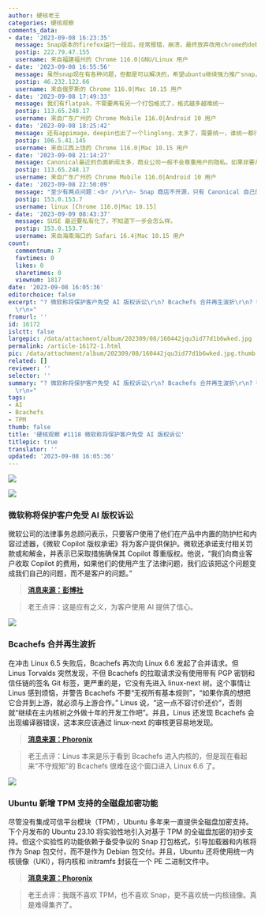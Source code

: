 ```yaml
---
author: 硬核老王
categories: 硬核观察
comments_data:
- date: '2023-09-08 16:23:35'
  message: Snap版本的firefox运行一段后，经常报错，崩溃，最终放弃改用chrome的deb版本
  postip: 222.79.47.155
  username: 来自福建福州的 Chrome 116.0|GNU/Linux 用户
- date: '2023-09-08 16:55:56'
  message: 虽然snap现在有各种问题，但都是可以解决的，希望ubuntu继续强力推广snap，不然linux打包格式永远不能统一。snap可以打包依赖，在不同的发行版都能正常运行，如果snap在各个linux发行版得到了普遍应用，用户层面都用snap，开发者都开发snap应用，此时linux发行版的区别在哪呢？
  postip: 46.232.122.66
  username: 来自俄罗斯的 Chrome 116.0|Mac 10.15 用户
- date: '2023-09-08 17:49:33'
  message: 我们有flatpak，不需要再有另一个打包格式了，格式越多越难统一
  postip: 113.65.248.17
  username: 来自广东广州的 Chrome Mobile 116.0|Android 10 用户
- date: '2023-09-08 18:25:42'
  message: 还有appimage，deepin也出了一个linglong，太多了，需要统一，谁统一都行，但是目前只有ubuntu想要推动这件事，这种需要人力和物力的事单靠开源社区用爱发电根本做不到。比如：linux内核能发展至今，除了linus等人的领导，背后的资本才是关键的力量。
  postip: 106.5.41.145
  username: 来自江西上饶的 Chrome 116.0|Mac 10.15 用户
- date: '2023-09-08 21:14:27'
  message: Canonical最近的负面新闻太多，商业公司一般不会尊重用户的隐私。如果非要从商业公司里面选，Red Hat和SUSE相对好一些，不过RHEL的争议也很大。
  postip: 113.65.248.17
  username: 来自广东广州的 Chrome Mobile 116.0|Android 10 用户
- date: '2023-09-08 22:50:09'
  message: "至少有两点问题：<br />\r\n- Snap 商店不开源，只有 Canonical 自己的一个<br />\r\n- 在中国没镜像，太慢"
  postip: 153.0.153.7
  username: linux [Chrome 116.0|Mac 10.15]
- date: '2023-09-09 08:43:37'
  message: SUSE 最近要私有化了，不知道下一步会怎么样。
  postip: 153.0.153.7
  username: 来自海南海口的 Safari 16.4|Mac 10.15 用户
count:
  commentnum: 7
  favtimes: 0
  likes: 0
  sharetimes: 0
  viewnum: 1817
date: '2023-09-08 16:05:36'
editorchoice: false
excerpt: "? 微软称将保护客户免受 AI 版权诉讼\r\n? Bcachefs 合并再生波折\r\n? Ubuntu 新增 TPM 支持的全磁盘加密功能\r\n»
  \r\n»"
fromurl: ''
id: 16172
islctt: false
largepic: /data/attachment/album/202309/08/160442jqu3id77d1b6wked.jpg
permalink: /article-16172-1.html
pic: /data/attachment/album/202309/08/160442jqu3id77d1b6wked.jpg.thumb.jpg
related: []
reviewer: ''
selector: ''
summary: "? 微软称将保护客户免受 AI 版权诉讼\r\n? Bcachefs 合并再生波折\r\n? Ubuntu 新增 TPM 支持的全磁盘加密功能\r\n»
  \r\n»"
tags:
- AI
- Bcachefs
- TPM
thumb: false
title: '硬核观察 #1118 微软称将保护客户免受 AI 版权诉讼'
titlepic: true
translator: ''
updated: '2023-09-08 16:05:36'
---
```


![](/data/attachment/album/202309/08/160442jqu3id77d1b6wked.jpg)


![](/data/attachment/album/202309/08/160452g3dw090d93kktdpt.jpg)


### 微软称将保护客户免受 AI 版权诉讼


微软公司的法律事务总顾问表示，只要客户使用了他们在产品中内置的防护栏和内容过滤器，《微软 Copilot 版权承诺》将为客户提供保护。微软还承诺支付相关罚款或和解金，并表示已采取措施确保其 Copilot 尊重版权。他说，“我们向商业客户收取 Copilot 的费用，如果他们的使用产生了法律问题，我们应该把这个问题变成我们自己的问题，而不是客户的问题。”



> 
> **[消息来源：彭博社](https://www.bloomberg.com/news/articles/2023-09-07/microsoft-says-it-will-protect-customers-from-ai-copyright-lawsuits)**
> 
> 
> 



> 
> 老王点评：这是应有之义，为客户使用 AI 提供了信心。
> 
> 
> 


![](/data/attachment/album/202309/08/160502fsi5wbmxmus5u515.jpg)


### Bcachefs 合并再生波折


在冲击 Linux 6.5 失败后，Bcachefs 再次向 Linux 6.6 发起了合并请求。但 Linus Torvalds 突然发现，不但 Bcachefs 的拉取请求没有使用带有 PGP 密钥和信任链的签名 Git 标签，更严重的是，它没有先进入 linux-next 树。这个事情让 Linus 感到烦恼，并警告 Bcachefs 不要“无视所有基本规则”，“如果你真的想把它合并到上游，就必须与上游合作。” Linus 说，“这一点不容讨价还价”，否则就“继续在主内核树之外做十年的开发工作吧”。并且，Linus 还发现 Bcachefs 会出现编译器错误，这本来应该通过 linux-next 的审核更容易地发现。



> 
> **[消息来源：Phoronix](https://www.phoronix.com/news/Linus-Comments-Bcachefs-6.6)**
> 
> 
> 



> 
> 老王点评：Linus 本来是乐于看到 Bcachefs 进入内核的，但是现在看起来“不守规矩”的 Bcachefs 很难在这个窗口进入 Linux 6.6 了。
> 
> 
> 


![](/data/attachment/album/202309/08/160515pg63g5gu2rxwu7gt.jpg)


### Ubuntu 新增 TPM 支持的全磁盘加密功能


尽管没有集成可信平台模块（TPM），Ubuntu 多年来一直提供全磁盘加密支持。下个月发布的 Ubuntu 23.10 将实验性地引入对基于 TPM 的全磁盘加密的初步支持。但这个实验性的功能依赖于备受争议的 Snap 打包格式，引导加载器和内核将作为 Snap 包交付，而不是作为 Debian 包交付。并且，Ubuntu 还将使用统一内核镜像（UKI），将内核和 initramfs 封装在一个 PE 二进制文件中。



> 
> **[消息来源：Phoronix](https://www.phoronix.com/news/Ubuntu-23.10-TPM-FDE)**
> 
> 
> 



> 
> 老王点评：我既不喜欢 TPM，也不喜欢 Snap，更不喜欢统一内核镜像。真是难得集齐了。
> 
> 
>